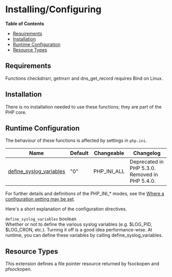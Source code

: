 Installing/Configuring
======================

**Table of Contents**

-   [Requirements](/network/setup.html#Requirements)
-   [Installation](/network/setup.html#Installation)
-   [Runtime Configuration](/network/setup.html#Runtime%20Configuration)
-   [Resource Types](/network/setup.html#Resource%20Types)

Requirements
------------

Functions <span class="function">checkdnsrr</span>, <span
class="function">getmxrr</span> and <span
class="function">dns\_get\_record</span> requires Bind on Linux.

Installation
------------

There is no installation needed to use these functions; they are part of
the PHP core.

Runtime Configuration
---------------------

The behaviour of these functions is affected by settings in `php.ini`.

| Name                                                                    | Default | Changeable    | Changelog                                      |
|-------------------------------------------------------------------------|---------|---------------|------------------------------------------------|
| <a href="/network/setup.html#" class="link">define_syslog_variables</a> | "0"     | PHP\_INI\_ALL | Deprecated in PHP 5.3.0. Removed in PHP 5.4.0. |

For further details and definitions of the PHP\_INI\_\* modes, see the
<a href="/configuration/changes/modes.html" class="xref">Where a configuration setting may be set</a>.

Here's a short explanation of the configuration directives.

`define_syslog_variables` <span class="type">boolean</span>  
Whether or not to define the various syslog variables (e.g. $LOG\_PID,
$LOG\_CRON, etc.). Turning it off is a good idea performance-wise. At
runtime, you can define these variables by calling <span
class="function">define\_syslog\_variables</span>.

Resource Types
--------------

This extension defines a file pointer resource returned by <span
class="function">fsockopen</span> and <span
class="function">pfsockopen</span>.

